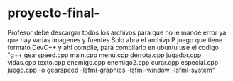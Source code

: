 # proyecto-final-
Profesor debe descargar todos los archivos para que no le mande error ya que hay varias imagenes y fuentes
Solo abra el archivp P juego que tiene formato DevC++ y ahi compile, para compilarlo en ubuntu use el codigo
"g++ gearspeed.cpp main.cpp menu.cpp derrota.cpp jugador.cpp vidas.cpp texto.cpp enemigo.cpp enemigo2.cpp curar.cpp especial.cpp juego.cpp  -o gearspeed -lsfml-graphics -lsfml-window -lsfml-system"

